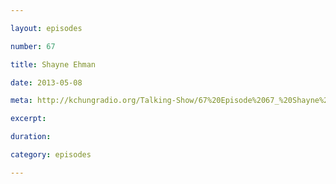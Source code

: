 ```yaml
---

layout: episodes

number: 67

title: Shayne Ehman

date: 2013-05-08

meta: http://kchungradio.org/Talking-Show/67%20Episode%2067_%20Shayne%20Ehman.mp3

excerpt: 

duration: 

category: episodes

---
```


